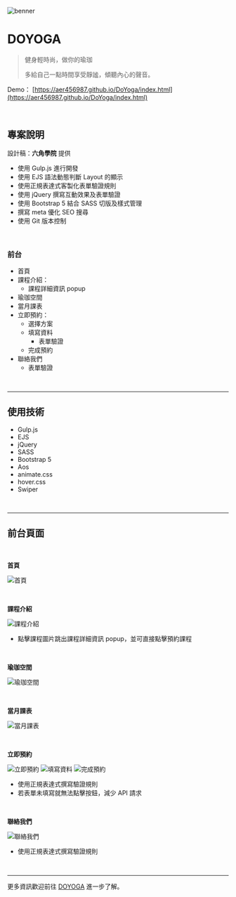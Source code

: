 ![benner](https://i.imgur.com/zerbyKS.jpeg)

# **DOYOGA**
> 健身輕時尚，做你的瑜珈
>
> 多給自己一點時間享受靜謐，傾聽內心的聲音。



Demo： [https://aer456987.github.io/DoYoga/index.html](https://aer456987.github.io/DoYoga/index.html)

<br>

## **專案說明**
設計稿：**六角學院** 提供

* 使用 Gulp.js 進行開發
* 使用 EJS 語法動態判斷 Layout 的顯示
* 使用正規表達式客製化表單驗證規則
* 使用 jQuery 撰寫互動效果及表單驗證
* 使用 Bootstrap 5 結合 SASS 切版及樣式管理
* 撰寫 meta 優化 SEO 搜尋
* 使用 Git 版本控制

<br>

### **前台**
* 首頁
* 課程介紹：
  * 課程詳細資訊 popup
* 瑜珈空間
* 當月課表
* 立即預約：
  * 選擇方案
  * 填寫資料
    * 表單驗證
  * 完成預約
* 聯絡我們
  * 表單驗證

<br><hr>

## **使用技術**
* Gulp.js
* EJS
* jQuery
* SASS
* Bootstrap 5
* Aos
* animate.css
* hover.css
* Swiper

<br><hr>

## **前台頁面**
<br>

**首頁**

![首頁](-)

<br>

**課程介紹**

![課程介紹](-)
* 點擊課程圖片跳出課程詳細資訊 popup，並可直接點擊預約課程

<br>

**瑜珈空間**

![瑜珈空間](-)

<br>

**當月課表**

![當月課表](-)

<br>

**立即預約**

![立即預約](-)
![填寫資料](-)
![完成預約](-)

* 使用正規表達式撰寫驗證規則
* 若表單未填寫就無法點擊按鈕，減少 API 請求

<br>

**聯絡我們**

![聯絡我們](-)

* 使用正規表達式撰寫驗證規則

<br><hr>

更多資訊歡迎前往 [DOYOGA](https://aer456987.github.io/DoYoga/index.html) 進一步了解。

